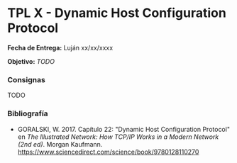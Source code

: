 TPL X - Dynamic Host Configuration Protocol
===========================================

**Fecha de Entrega:** Luján xx/xx/xxxx

**Objetivo:** _TODO_

### Consignas

TODO

### Bibliografía

* GORALSKI, W. 2017. Capítulo 22: "Dynamic Host Configuration Protocol" en _The Illustrated Network: How TCP/IP Works in a Modern Network (2nd ed)_. Morgan Kaufmann.  
  <https://www.sciencedirect.com/science/book/9780128110270>
